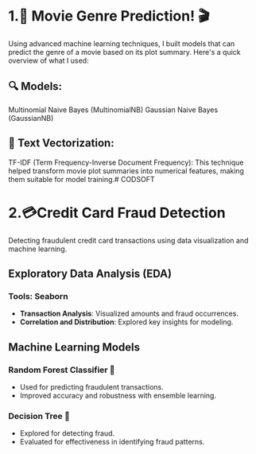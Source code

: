 # 1.🚀  Movie Genre Prediction! 🎬
Using advanced machine learning techniques, I built models that can predict the genre of a movie based on its plot summary. Here's a quick overview of what I used:

## 🔍 Models:

Multinomial Naive Bayes (MultinomialNB)
Gaussian Naive Bayes (GaussianNB)
## 🧠 Text Vectorization:

TF-IDF (Term Frequency-Inverse Document Frequency): This technique helped transform movie plot summaries into numerical features, making them suitable for model training.# CODSOFT

# 2.💳Credit Card Fraud Detection

Detecting fraudulent credit card transactions using data visualization and machine learning.

## Exploratory Data Analysis (EDA)

### Tools: Seaborn
- **Transaction Analysis**: Visualized amounts and fraud occurrences.
- **Correlation and Distribution**: Explored key insights for modeling.

## Machine Learning Models

### Random Forest Classifier 🌳
- Used for predicting fraudulent transactions.
- Improved accuracy and robustness with ensemble learning.

### Decision Tree 🌲
- Explored for detecting fraud.
- Evaluated for effectiveness in identifying fraud patterns.
